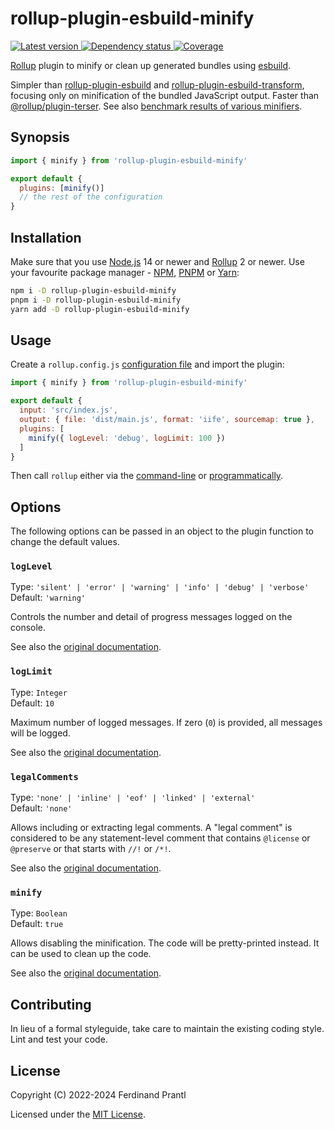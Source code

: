 # rollup-plugin-esbuild-minify

[![Latest version](https://img.shields.io/npm/v/rollup-plugin-esbuild-minify)
 ![Dependency status](https://img.shields.io/librariesio/release/npm/rollup-plugin-esbuild-minify)
](https://www.npmjs.com/package/rollup-plugin-esbuild-minify)
[![Coverage](https://codecov.io/gh/prantlf/rollup-plugin-esbuild-minify/branch/master/graph/badge.svg)](https://codecov.io/gh/prantlf/rollup-plugin-esbuild-minify)

[Rollup] plugin to minify or clean up generated bundles using [esbuild].

Simpler than [rollup-plugin-esbuild] and [rollup-plugin-esbuild-transform], focusing only on minification of the bundled JavaScript output. Faster than [@rollup/plugin-terser]. See also [benchmark results of various minifiers].

## Synopsis

```js
import { minify } from 'rollup-plugin-esbuild-minify'

export default {
  plugins: [minify()]
  // the rest of the configuration
}
```

## Installation

Make sure that you use [Node.js] 14 or newer and [Rollup] 2 or newer. Use your favourite package manager - [NPM], [PNPM] or [Yarn]:

```sh
npm i -D rollup-plugin-esbuild-minify
pnpm i -D rollup-plugin-esbuild-minify
yarn add -D rollup-plugin-esbuild-minify
```

## Usage

Create a `rollup.config.js` [configuration file] and import the plugin:

```js
import { minify } from 'rollup-plugin-esbuild-minify'

export default {
  input: 'src/index.js',
  output: { file: 'dist/main.js', format: 'iife', sourcemap: true },
  plugins: [
    minify({ logLevel: 'debug', logLimit: 100 })
  ]
}
```

Then call `rollup` either via the [command-line] or [programmatically].

## Options

The following options can be passed in an object to the plugin function to change the default values.

### `logLevel`

Type: `'silent' | 'error' | 'warning' | 'info' | 'debug' | 'verbose'`<br>
Default: `'warning'`

Controls the number and detail of progress messages logged on the console.

See also the [original documentation](https://esbuild.github.io/api/#log-level).

### `logLimit`

Type: `Integer`<br>
Default: `10`

Maximum number of logged messages. If zero (`0`) is provided, all messages will be logged.

See also the [original documentation](https://esbuild.github.io/api/#log-limit).

### `legalComments`

Type: `'none' | 'inline' | 'eof' | 'linked' | 'external'`<br>
Default: `'none'`

Allows including or extracting legal comments. A "legal comment" is considered to be any statement-level comment that contains `@license` or `@preserve` or that starts with `//!` or `/*!`.

See also the [original documentation](https://esbuild.github.io/api/#legal-comments).

### `minify`

Type: `Boolean`<br>
Default: `true`

Allows disabling the minification. The code will be pretty-printed instead. It can be used to clean up the code.

See also the [original documentation](https://esbuild.github.io/api/#minify).

## Contributing

In lieu of a formal styleguide, take care to maintain the existing coding style. Lint and test your code.

## License

Copyright (C) 2022-2024 Ferdinand Prantl

Licensed under the [MIT License].

[MIT License]: http://en.wikipedia.org/wiki/MIT_License
[Rollup]: https://rollupjs.org/
[Node.js]: https://nodejs.org/
[NPM]: https://www.npmjs.com/
[PNPM]: https://pnpm.io/
[Yarn]: https://yarnpkg.com/
[configuration file]: https://www.rollupjs.org/guide/en/#configuration-files
[command-line]: https://www.rollupjs.org/guide/en/#command-line-reference
[programmatically]: https://www.rollupjs.org/guide/en/#javascript-api
[rollup-plugin-esbuild]: https://www.npmjs.com/package/rollup-plugin-esbuild
[rollup-plugin-esbuild-transform]: https://www.npmjs.com/package/rollup-plugin-esbuild-transform
[@rollup/plugin-terser]: https://www.npmjs.com/package/@rollup/plugin-terser
[esbuild]: https://esbuild.github.io/
[benchmark results of various minifiers]: https://github.com/prantlf/minification-benchmarks#-results
